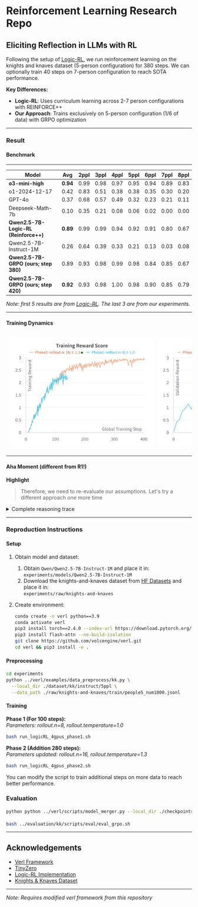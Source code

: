 # Reinforcement Learning Research Repo

## Eliciting Reflection in LLMs with RL

Following the setup of [Logic-RL](https://github.com/Unakar/Logic-RL), we run reinforcement learning on the knights and knaves dataset (5-person configuration) for 380 steps. We can optionally train 40 steps on 7-person configuration to reach SOTA performance.

**Key Differences:**
- **Logic-RL**: Uses curriculum learning across 2-7 person configurations with REINFORCE++
- **Our Approach**: Trains exclusively on 5-person configuration 
(1/6 of data) with GRPO optimization

---
### Result

#### Benchmark
---
| **Model**                                                             | **Avg** | **2ppl** | **3ppl** | **4ppl** | **5ppl** | **6ppl** | **7ppl** | **8ppl** |
|-----------------------------------------------------------------------|---------|----------|----------|----------|----------|----------|----------|----------|
| **o3-mini-high**                                                          | **0.94** | 0.99     | 0.98     | 0.97     | 0.95     | 0.94     | 0.89     | 0.83     |
| o1-2024-12-17                                                         | 0.42    | 0.83     | 0.51     | 0.38     | 0.38     | 0.35     | 0.30     | 0.20     |
| GPT-4o                                                                | 0.37    | 0.68     | 0.57     | 0.49     | 0.32     | 0.23     | 0.21     | 0.11     |
| Deepseek-Math-7b                                                      | 0.10    | 0.35     | 0.21     | 0.08     | 0.06     | 0.02     | 0.00     | 0.00     |
| **Qwen2.5-7B-Logic-RL (Reinforce++)**                                  | **0.89** | 0.99     | 0.99     | 0.94     | 0.92     | 0.91     | 0.80     | 0.67     |
| Qwen2.5-7B-Instruct-1M                                                | 0.26    | 0.64     | 0.39     | 0.33     | 0.21     | 0.13     | 0.03     | 0.08     |
| **Qwen2.5-7B-GRPO (ours; step 380)**                                  | 0.89 | 0.93     | 0.98     | 0.99     | 0.98     | 0.84     | 0.85     | 0.67     |
| **Qwen2.5-7B-GRPO (ours; step 420)**                                  | **0.92** | 0.93     | 0.98     | 1.00     | 0.98     | 0.90     | 0.85     | 0.79     |


*Note: first 5 results are from [Logic-RL](https://github.com/Unakar/Logic-RL). The last 3 are from our experiments.*

---

#### Training Dynamics
<div style="display: flex; gap: 10px; overflow: auto; padding: 10px;">
  <img src="docs/pics/training_reward.png" style="height: 300px; flex-shrink: 0;">
  <img src="docs/pics/validation_reward.png" style="height: 300px; flex-shrink: 0;">
  <img src="docs/pics/response_length.png" style="height: 300px; flex-shrink: 0;">
</div>

---

#### Aha Moment (different from R1!)
**Highlight**  
> Therefore, we need to re-evaluate our assumptions.
> Let's try a different approach one more time

<details>

<summary>Complete reasoning trace</summary>

```
<think> To solve this, let's analyze each statement step by step, considering the implications based on whether the speakers are knights (who always tell the truth) or knaves (who always lie).

1. Sofia says: "Mia is a knave or Aiden is a knight."
2. Scarlett says: "Sofia is a knight or Grace is a knave."
3. Mia says: "Aiden is not a knight."
4. Aiden says: "Scarlett is not a knight."
5. Grace says: "Mia is a knave and Mia is a knight."

Let's start by analyzing Grace's statement. Since Grace says "Mia is a knave and Mia is a knight," this statement is inherently contradictory. Therefore, Grace must be a knave (since a knave always lies).

Now that we know Grace is a knave, let's look at Scarlett's statement: "Sofia is a knight or Grace is a knave." Since Grace is a knave, Scarlett's statement is true, which means Scarlett must be a knight.

Next, let's consider Aiden's statement: "Scarlett is not a knight." Since we've determined that Scarlett is a knight, Aiden's statement is false, which means Aiden must be a knave.

Now we know Aiden is a knave, let's look at Sofia's statement: "Mia is a knave or Aiden is a knight." Since Aiden is a knave, the statement "Aiden is a knight" is false. Therefore, for Sofia's statement to be true (and since Sofia is a knight), "Mia is a knave" must be true. This means Mia is a knave.

Finally, let's check Mia's statement: "Aiden is not a knight." Since Aiden is a knave, Mia's statement is true, which means Mia must be a knight. However, we've already determined that Mia is a knave, which creates a contradiction. This contradiction suggests that our initial assumption about Aiden being a knave might be incorrect.

Let's try a different approach by assuming Aiden is a knight. If Aiden is a knight, then his statement "Scarlett is not a knight" must be true, meaning Scarlett is a knave. If Scarlett is a knave, then her statement "Sofia is a knight or Grace is a knave" must be false. For the statement to be false, both "Sofia is a knight" and "Grace is a knave" must be false. This means Sofia is a knave and Grace is a knight.

If Sofia is a knave, then her statement "Mia is a knave or Aiden is a knight" must be false. For the statement to be false, both "Mia is a knave" and "Aiden is a knight" must be false. This means Mia is a knight and Aiden is a knave, but we already assumed Aiden is a knight, which creates a contradiction. Therefore, our assumption that Aiden is a knight is incorrect.

Let's try a different approach again, assuming Sofia is a knight. If Sofia is a knight, then her statement "Mia is a knave or Aiden is a knight" must be true. This means either Mia is a knave or Aiden is a knight (or both).

Let's assume Aiden is a knave. If Aiden is a knave, then his statement "Scarlett is not a knight" is false, meaning Scarlett is a knight. If Scarlett is a knight, then her statement "Sofia is a knight or Grace is a knave" must be true. Since Sofia is a knight, the statement is true, which means Scarlett is a knight.

Now, let's check Mia's statement: "Aiden is not a knight." Since Aiden is a knave, Mia's statement is true, which means Mia must be a knight.

Finally, let's check Grace's statement: "Mia is a knave and Mia is a knight." Since Mia is a knight, Grace's statement is false, which means Grace must be a knave.

Now, let's check Sofia's statement again: "Mia is a knave or Aiden is a knight." Since Mia is a knight and Aiden is a knave, Sofia's statement is false, which means Sofia must be a knave. However, we initially assumed Sofia is a knight, which creates a contradiction. Therefore, we need to re-evaluate our assumptions.

Let's try a different approach one more time, assuming Sofia is a knave. If Sofia is a knave, then her statement "Mia is a knave or Aiden is a knight" is false. This means Mia is a knight and Aiden is a knave.

If Aiden is a knave, then his statement "Scarlett is not a knight" is false, meaning Scarlett is a knight. If Scarlett is a knight, then her statement "Sofia is a knight or Grace is a knave" must be true. Since Sofia is a knave, the statement is true, which means Scarlett is a knight.

Now, let's check Mia's statement: "Aiden is not a knight." Since Aiden is a knave, Mia's statement is true, which means Mia must be a knight.

Finally, let's check Grace's statement: "Mia is a knave and Mia is a knight." Since Mia is a knight, Grace's statement is false, which means Grace must be a knave.

Now, let's check Sofia's statement again: "Mia is a knave or Aiden is a knight." Since Mia is a knight and Aiden is a knave, Sofia's statement is false, which means Sofia must be a knave.

This configuration is consistent with all the statements. Therefore, the identities are:
Sofia is a knave
Scarlett is a knight
Mia is a knight
Aiden is a knave
Grace is a knave
</think>
<answer> (1) Sofia is a knave
(2) Scarlett is a knight
(3) Mia is a knight
(4) Aiden is a knave
(5) Grace is a knave 
</answer>
```

</details>

---

### Reproduction Instructions

#### Setup
1. Obtain model and dataset:
    1. Obtain `Qwen/Qwen2.5-7B-Instruct-1M` and place it in:  
    `experiments/models/Qwen2.5-7B-Instruct-1M`
    2. Download the knights-and-knaves dataset from [HF Datasets](https://huggingface.co/datasets/K-and-K/knights-and-knaves) and place it in:  
    `experiments/raw/knights-and-knaves`

2. Create environment:
   ```bash
   conda create -n verl python==3.9
   conda activate verl
   pip3 install torch==2.4.0 --index-url https://download.pytorch.org/whl/cu124
   pip3 install flash-attn --no-build-isolation
   git clone https://github.com/volcengine/verl.git
   cd verl && pip3 install -e .
   ```

#### Preprocessing
```bash
cd experiments
python ../verl/examples/data_preprocess/kk.py \
  --local_dir ./dataset/kk/instruct/5ppl \
  --data_path ./raw/knights-and-knaves/train/people5_num1000.jsonl
```

#### Training
**Phase 1 (For 100 steps):**  
*Parameters: rollout.n=8, rollout.temperature=1.0*
```bash
bash run_logicRL_4gpus_phase1.sh
```

**Phase 2 (Addition 280 steps):**  
*Parameters updated: rollout.n=16, rollout.temperature=1.3*
```bash
bash run_logicRL_4gpus_phase2.sh
```

You can modify the script to train additional steps on more data to reach better performance.

### Evaluation
```bash
python python ../verl/scripts/model_merger.py --local_dir ./checkpoints/logic_rl/grpo_run/global_step_380/actor/

bash ../evaluation/kk/scripts/eval/eval_grpo.sh
```

---

## Acknowledgements
- [Verl Framework](https://github.com/volcengine/verl)
- [TinyZero](https://github.com/Jiayi-Pan/TinyZero)
- [Logic-RL Implementation](https://github.com/Unakar/Logic-RL)
- [Knights & Knaves Dataset](https://github.com/AlphaPav/mem-kk-logic)

---

*Note: Requires modified verl framework from this repository*
